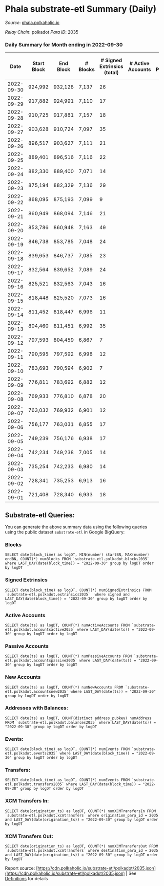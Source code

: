 # Phala substrate-etl Summary (Daily)

_Source_: [phala.polkaholic.io](https://phala.polkaholic.io)

*Relay Chain*: polkadot
*Para ID*: 2035



### Daily Summary for Month ending in 2022-09-30


| Date | Start Block | End Block | # Blocks | # Signed Extrinsics (total) | # Active Accounts | # Passive | # New | # Addresses with Balances | # Events | # Transfers | # XCM Transfers In | # XCM Transfers Out | Issues | 
| ---- | ----------- | --------- | -------- | --------------------------- | ----------------- | --------- | ----- | ------------------------- | -------- | ----------- | ------------------ | ------------------- | ------ |
| 2022-09-30 | 924,992 | 932,128 | 7,137 | 26 |  |  |  | 2,630 | 14,487 | 2 ($1,688.88) |   |   |  |
| 2022-09-29 | 917,882 | 924,991 | 7,110 | 17 |  |  |  |  | 14,340 | 2 ($0.63) |   |   |  |
| 2022-09-28 | 910,725 | 917,881 | 7,157 | 18 |  |  |  |  | 14,488 | 3 ($1,267.40) | 3 ($97.96) |   |  |
| 2022-09-27 | 903,628 | 910,724 | 7,097 | 35 |  |  |  |  | 14,487 | 4 ($346.08) |   | 11 ($60.45) |  |
| 2022-09-26 | 896,517 | 903,627 | 7,111 | 21 |  |  |  |  | 14,407 | 6 ($869.35) | 4 ($3.59) | 4 ($250.67) |  |
| 2022-09-25 | 889,401 | 896,516 | 7,116 | 22 |  |  |  |  | 14,449 | 5 ($1,399.36) | 2 ($4.85) | 11 ($1,020.13) |  |
| 2022-09-24 | 882,330 | 889,400 | 7,071 | 14 |  |  |  |  | 14,273 | 2 ($5,134.91) | 1 ($78.21) | 6 ($38.46) |  |
| 2022-09-23 | 875,194 | 882,329 | 7,136 | 29 |  |  |  |  | 14,582 | 4 ($5,135.47) | 9 ($5,099.35) | 11 ($223.81) |  |
| 2022-09-22 | 868,095 | 875,193 | 7,099 | 9 |  |  |  |  | 14,277 |   | 1 ($3.09) | 2 ($6.12) |  |
| 2022-09-21 | 860,949 | 868,094 | 7,146 | 21 |  |  |  |  | 14,466 | 4 ($117.80) | 1 ($193.81) | 5 ($226.55) |  |
| 2022-09-20 | 853,786 | 860,948 | 7,163 | 49 |  |  |  |  | 14,738 | 10 ($630.44) | 2 ($35.23) | 13 ($5,830.48) |  |
| 2022-09-19 | 846,738 | 853,785 | 7,048 | 24 |  |  |  | 2,597 | 14,284 | 4 ($119.71) | 1 ($84.77) | 2 ($50.02) |  |
| 2022-09-18 | 839,653 | 846,737 | 7,085 | 23 |  |  |  | 2,593 | 14,351 | 1 ($33.49) |   | 1 ($0.09) |  |
| 2022-09-17 | 832,564 | 839,652 | 7,089 | 24 |  |  |  | 2,589 | 14,387 | 2 ($32.02) | 3 ($11.02) | 3 ($40.39) |  |
| 2022-09-16 | 825,521 | 832,563 | 7,043 | 16 |  |  |  | 2,587 | 14,205 | 4 ($19,006.92) |   |   |  |
| 2022-09-15 | 818,448 | 825,520 | 7,073 | 16 |  |  |  | 2,584 | 14,269 | 1 ($19,298.84) |   | 2 ($19.57) |  |
| 2022-09-14 | 811,452 | 818,447 | 6,996 | 11 |  |  |  | 2,582 | 14,076 | 1 ($2.41) |   | 1 ($0.10) |  |
| 2022-09-13 | 804,460 | 811,451 | 6,992 | 35 |  |  |  | 2,582 | 14,207 | 6 ($33.36) |   | 2 ($37.36) |  |
| 2022-09-12 | 797,593 | 804,459 | 6,867 | 7 |  |  |  | 2,581 | 13,794 | 1 ($0.51) |   | 2 ($262.26) |  |
| 2022-09-11 | 790,595 | 797,592 | 6,998 | 12 |  |  |  |  | 14,093 |   |   | 1 ($0.09) |  |
| 2022-09-10 | 783,693 | 790,594 | 6,902 | 7 |  |  |  |  | 13,864 | 1 ($0.59) |   | 2 ($1,050.59) |  |
| 2022-09-09 | 776,811 | 783,692 | 6,882 | 12 |  |  |  |  | 13,853 | 3 ($52.50) |   |   |  |
| 2022-09-08 | 769,933 | 776,810 | 6,878 | 20 |  |  |  | 2,578 | 13,914 |   |   | 2 ($3.30) |  |
| 2022-09-07 | 763,032 | 769,932 | 6,901 | 12 |  |  |  | 2,577 | 13,903 | 2 ($2.41) | 1 ($0.02) | 3 ($7.90) |  |
| 2022-09-06 | 756,177 | 763,031 | 6,855 | 17 |  |  |  | 2,576 | 13,832 | 3 ($44.33) |   | 1 ($4.48) |  |
| 2022-09-05 | 749,239 | 756,176 | 6,938 | 17 |  |  |  | 2,573 | 14,012 | 2 ($1,650,974.27) |   |   |  |
| 2022-09-04 | 742,234 | 749,238 | 7,005 | 14 |  |  |  | 2,573 | 14,102 | 2 ($308.93) |   |   |  |
| 2022-09-03 | 735,254 | 742,233 | 6,980 | 14 |  |  |  | 2,573 | 14,067 | 7 ($541.88) | 1 ($290.99) |   |  |
| 2022-09-02 | 728,341 | 735,253 | 6,913 | 16 |  |  |  | 2,569 | 13,989 | 2 ($1.01) | 5 ($6.14) | 4 ($6.94) |  |
| 2022-09-01 | 721,408 | 728,340 | 6,933 | 18 |  |  |  | 2,566 | 14,023 | 6 ($1,045.17) | 3 ($1.12) | 3 ($1.11) |  |

## Substrate-etl Queries:
You can generate the above summary data using the following queries using the public dataset `substrate-etl` in Google BigQuery:


### Blocks
```
SELECT date(block_time) as logDT, MIN(number) startBN, MAX(number) endBN, COUNT(*) numBlocks FROM `substrate-etl.polkadot.blocks2035`  where LAST_DAY(date(block_time)) = "2022-09-30" group by logDT order by logDT
```


### Signed Extrinsics
```
SELECT date(block_time) as logDT, COUNT(*) numSignedExtrinsics FROM `substrate-etl.polkadot.extrinsics2035`  where signed and LAST_DAY(date(block_time)) = "2022-09-30" group by logDT order by logDT
```


### Active Accounts
```
SELECT date(ts) as logDT, COUNT(*) numActiveAccounts FROM `substrate-etl.polkadot.accountsactive2035` where LAST_DAY(date(ts)) = "2022-09-30" group by logDT order by logDT
```


### Passive Accounts
```
SELECT date(ts) as logDT, COUNT(*) numPassiveAccounts FROM `substrate-etl.polkadot.accountspassive2035` where LAST_DAY(date(ts)) = "2022-09-30" group by logDT order by logDT
```


### New Accounts
```
SELECT date(ts) as logDT, COUNT(*) numNewAccounts FROM `substrate-etl.polkadot.accountsnew2035` where LAST_DAY(date(ts)) = "2022-09-30" group by logDT order by logDT
```


### Addresses with Balances:
```
SELECT date(ts) as logDT, COUNT(distinct address_pubkey) numAddress FROM `substrate-etl.polkadot.balances2035` where LAST_DAY(date(ts)) = "2022-09-30" group by logDT order by logDT
```


### Events:
```
SELECT date(block_time) as logDT, COUNT(*) numEvents FROM `substrate-etl.polkadot.events2035` where LAST_DAY(date(block_time)) = "2022-09-30" group by logDT order by logDT
```


### Transfers:
```
SELECT date(block_time) as logDT, COUNT(*) numEvents FROM `substrate-etl.polkadot.transfers2035` where LAST_DAY(date(block_time)) = "2022-09-30" group by logDT order by logDT
```


### XCM Transfers In:
```
SELECT date(origination_ts) as logDT, COUNT(*) numXCMTransfersIn FROM `substrate-etl.polkadot.xcmtransfers` where origination_para_id = 2035 and LAST_DAY(date(origination_ts)) = "2022-09-30" group by logDT order by logDT
```


### XCM Transfers Out:
```
SELECT date(origination_ts) as logDT, COUNT(*) numXCMTransfersOut FROM `substrate-etl.polkadot.xcmtransfers` where destination_para_id = 2035 and LAST_DAY(date(origination_ts)) = "2022-09-30" group by logDT order by logDT
```



Report source: [https://cdn.polkaholic.io/substrate-etl/polkadot/2035.json](https://cdn.polkaholic.io/substrate-etl/polkadot/2035.json) | See [Definitions](/DEFINITIONS.md) for details
